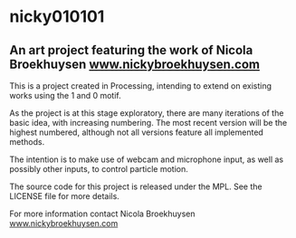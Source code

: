 nicky010101
==============

An art project featuring the work of Nicola Broekhuysen www.nickybroekhuysen.com
--------------

This is a project created in Processing, intending to extend on existing works using the 1 and 0 motif. 

As the project is at this stage exploratory, there are many iterations of the basic idea, with increasing numbering. The most recent version will be the highest numbered, although not all versions feature all implemented methods.

The intention is to make use of webcam and microphone input, as well as possibly other inputs, to control particle motion.


The source code for this project is released under the MPL. See the LICENSE file for more details.


For more information contact Nicola Broekhuysen www.nickybroekhuysen.com